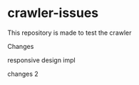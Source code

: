 # crawler-issues
This repository is made to test the crawler

Changes

responsive design impl

changes 2 
